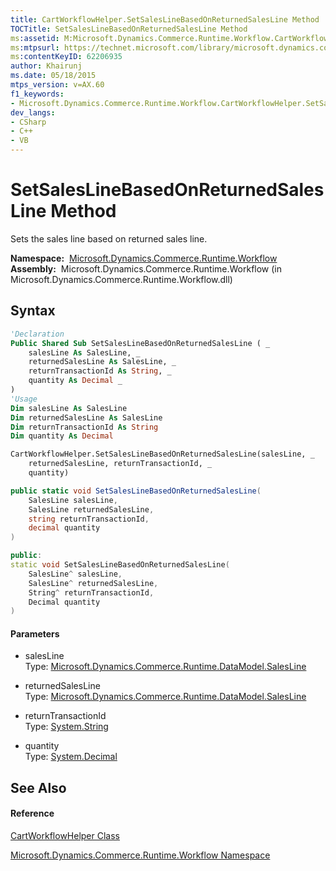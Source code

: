 ```yaml
---
title: CartWorkflowHelper.SetSalesLineBasedOnReturnedSalesLine Method  (Microsoft.Dynamics.Commerce.Runtime.Workflow)
TOCTitle: SetSalesLineBasedOnReturnedSalesLine Method
ms:assetid: M:Microsoft.Dynamics.Commerce.Runtime.Workflow.CartWorkflowHelper.SetSalesLineBasedOnReturnedSalesLine(Microsoft.Dynamics.Commerce.Runtime.DataModel.SalesLine,Microsoft.Dynamics.Commerce.Runtime.DataModel.SalesLine,System.String,System.Decimal)
ms:mtpsurl: https://technet.microsoft.com/library/microsoft.dynamics.commerce.runtime.workflow.cartworkflowhelper.setsaleslinebasedonreturnedsalesline(v=AX.60)
ms:contentKeyID: 62206935
author: Khairunj
ms.date: 05/18/2015
mtps_version: v=AX.60
f1_keywords:
- Microsoft.Dynamics.Commerce.Runtime.Workflow.CartWorkflowHelper.SetSalesLineBasedOnReturnedSalesLine
dev_langs:
- CSharp
- C++
- VB
---
```


# SetSalesLineBasedOnReturnedSalesLine Method

Sets the sales line based on returned sales line.

**Namespace:**  [Microsoft.Dynamics.Commerce.Runtime.Workflow](microsoft-dynamics-commerce-runtime-workflow-namespace.md)  
**Assembly:**  Microsoft.Dynamics.Commerce.Runtime.Workflow (in Microsoft.Dynamics.Commerce.Runtime.Workflow.dll)

## Syntax

``` vb
'Declaration
Public Shared Sub SetSalesLineBasedOnReturnedSalesLine ( _
    salesLine As SalesLine, _
    returnedSalesLine As SalesLine, _
    returnTransactionId As String, _
    quantity As Decimal _
)
'Usage
Dim salesLine As SalesLine
Dim returnedSalesLine As SalesLine
Dim returnTransactionId As String
Dim quantity As Decimal

CartWorkflowHelper.SetSalesLineBasedOnReturnedSalesLine(salesLine, _
    returnedSalesLine, returnTransactionId, _
    quantity)
```

``` csharp
public static void SetSalesLineBasedOnReturnedSalesLine(
    SalesLine salesLine,
    SalesLine returnedSalesLine,
    string returnTransactionId,
    decimal quantity
)
```

``` c++
public:
static void SetSalesLineBasedOnReturnedSalesLine(
    SalesLine^ salesLine, 
    SalesLine^ returnedSalesLine, 
    String^ returnTransactionId, 
    Decimal quantity
)
```

#### Parameters

  - salesLine  
    Type: [Microsoft.Dynamics.Commerce.Runtime.DataModel.SalesLine](salesline-class-microsoft-dynamics-commerce-runtime-datamodel.md)  

<!-- end list -->

  - returnedSalesLine  
    Type: [Microsoft.Dynamics.Commerce.Runtime.DataModel.SalesLine](salesline-class-microsoft-dynamics-commerce-runtime-datamodel.md)  

<!-- end list -->

  - returnTransactionId  
    Type: [System.String](https://technet.microsoft.com/library/s1wwdcbf\(v=ax.60\))  

<!-- end list -->

  - quantity  
    Type: [System.Decimal](https://technet.microsoft.com/library/1k2e8atx\(v=ax.60\))  

## See Also

#### Reference

[CartWorkflowHelper Class](cartworkflowhelper-class-microsoft-dynamics-commerce-runtime-workflow.md)

[Microsoft.Dynamics.Commerce.Runtime.Workflow Namespace](microsoft-dynamics-commerce-runtime-workflow-namespace.md)

